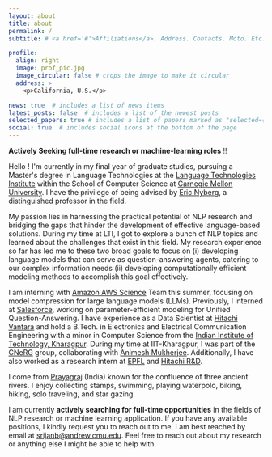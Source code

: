 ```yaml
---
layout: about
title: about
permalink: /
subtitle: # <a href='#'>Affiliations</a>. Address. Contacts. Moto. Etc.

profile:
  align: right
  image: prof_pic.jpg
  image_circular: false # crops the image to make it circular
  address: >
    <p>California, U.S.</p>

news: true  # includes a list of news items
latest_posts: false  # includes a list of the newest posts
selected_papers: true # includes a list of papers marked as "selected={true}"
social: true  # includes social icons at the bottom of the page
---
```

**Actively Seeking full-time research or machine-learning roles** !!

Hello ! I'm currently in my final year of graduate studies, pursuing a Master's degree in Language Technologies at the [Language Technologies Institute](https://lti.cs.cmu.edu/) within the School of Computer Science at [Carnegie Mellon University](www.cmu.edu). I have the privilege of being advised by [Eric Nyberg](http://www.cs.cmu.edu/~ehn/), a distinguished professor in the field.

My passion lies in harnessing the practical potential of NLP research and bridging the gaps that hinder the development of effective language-based solutions. During my time at LTI, I got to explore a bunch of NLP topics and learned about the challenges that exist in this field. My research experience so far has led me to these two broad goals to
focus on (i) developing language models that can serve as question-answering agents, catering to our complex information needs (ii) developing computationally efficient modeling methods to accomplish this goal effectively.


I am interning with [Amazon AWS Science](https://aws.amazon.com/lex/) Team this summer, focusing on model compression for large language models (LLMs). Previously, I interned at [Salesforce](https://www.salesforceairesearch.com/), working on parameter-efficient modeling for Unified Question-Answering. I have experience as a Data Scientist at [Hitachi Vantara](https://www.hitachivantara.com/en-us/home.html) and hold a B.Tech. in Electronics and Electrical Communication Engineering with a minor in Computer Science from the [Indian Institute of Technology, Kharagpur](http://www.iitkgp.ac.in/). During my time at IIT-Kharagpur, I was part of the [CNeRG](https://cnerg-iitkgp.github.io/) group, collaborating with [Animesh Mukherjee](https://cse.iitkgp.ac.in/~animeshm/). Additionally, I have also worked as a research intern at [EPFL](https://www.epfl.ch/labs/mlo/) and [Hitachi R&D](https://www.hitachi.com/rd/index.html).

I come from [Prayagraj](https://en.wikipedia.org/wiki/Prayagraj) (India) known for the confluence of three ancient rivers. I enjoy collecting stamps, swimming, playing waterpolo, biking, hiking, solo traveling, and star gazing.

I am currently **actively searching for full-time opportunities** in the fields of NLP research or machine learning application. If you have any available positions, I kindly request you to reach out to me. I am best reached by email at [srijanb@andrew.cmu.edu](srijanb@andrew.cmu.edu). Feel free to reach out about my research or anything else I might be able to help with.
